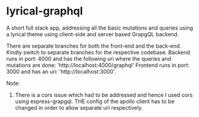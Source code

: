 # lyrical-graphql
A short full stack app, addressing all the basic mutations and queries using a lyrical theme using client-side and server based GrapgQL backend.

There are separate branches for both the front-end and the back-end. Kindly switch to separate branches for the respective codebase. 
Backend runs in port: 4000 and has the following uri where the queries and mutations are done: 'http://localhost:4000/graphql'
Frontend runs in port: 3000 and has an uri: 'http://localhost:3000'.

Note: 
1. There is a cors issue which had to be addressed and hence I used cors using express-grapgql. THE config of the apollo client has to be changed in order to 
allow separate uri respectively.  
